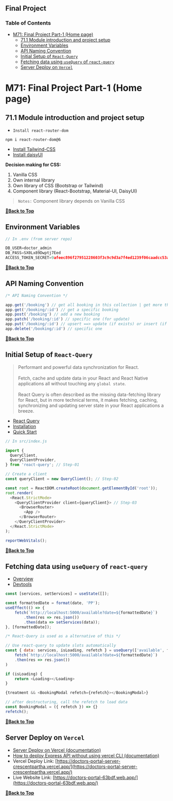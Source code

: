 ## Final Project

### Table of Contents

- [M71: Final Project Part-1 (Home page)](#m71-final-project-part-1-home-page)
  - [71.1 Module introduction and project setup](#711-module-introduction-and-project-setup)
  - [Environment Variables](#environment-variables)
  - [API Naming Convention](#api-naming-convention)
  - [Initial Setup of `React-Query`](#initial-setup-of-react-query)
  - [Fetching data using `useQuery` of `react-query`](#fetching-data-using-usequery-of-react-query)
  - [Server Deploy on `Vercel`](#server-deploy-on-vercel)

# M71: Final Project Part-1 (Home page)

## 71.1 Module introduction and project setup

- `Install react-router-dom`

``` Terminal
npm i react-router-dom@6
```
- [Install Tailwind-CSS](https://tailwindcss.com/docs/guides/create-react-app)
- [Install daisyUI](https://daisyui.com/docs/install/)

__Decision making for CSS:__

1. Vanilla CSS
2. Own internal library
3. Own library of CSS (Bootstrap or Tailwind)
4. Component library (React-Bootstrap, Material-UI, DaisyUI)

> `Notes:` Component library depends on Vanilla CSS

**[🔼Back to Top](#table-of-contents)**

## Environment Variables

``` JavaScript
// In .env (from server repo)

DB_USER=doctor_admin
DB_PASS=SX0Lx89Dwptj7Eed
ACCESS_TOKEN_SECRET=9afeec896f27951228603f3c9c9d3a7f4ed1239f06caadcc53a10bf0d982815e876d3a9df4209fb7e24ad1cb70041a8ef185103df592097f4ed45a1759de344c
```

**[🔼Back to Top](#table-of-contents)**

## API Naming Convention

``` JavaScript
/* API Naming Convention */

app.get('/booking') // get all booking in this collection | get more than one | by filter/query
app.get('/booking/:id') // get a specific booking
app.post('/booking') // add a new booking
app.patch('/booking/:id') // specific one (for update)
app.put('/booking/:id') // upsert ==> update (if exists) or insert (if doesn't exist)
app.delete('/booking/:id') // specific one
```

**[🔼Back to Top](#table-of-contents)**

## Initial Setup of `React-Query`

> Performant and powerful data synchronization for React. <br /><br /> Fetch, cache and update data in your React and React Native applications all without touching any `global state`. <br /><br /> React Query is often described as the missing data-fetching library for React, but in more technical terms, it makes fetching, caching, synchronizing and updating server state in your React applications a breeze.

- [React Query](https://react-query-v3.tanstack.com/ "About react-query")
- [Installation](https://react-query-v3.tanstack.com/installation "Installation of react-query")
- [Quick Start](https://react-query-v3.tanstack.com/quick-start "Initial setup of react-query")

``` JavaScript
// In src/index.js

import {
  QueryClient,
  QueryClientProvider,
} from 'react-query'; // Step-01

// Create a client
const queryClient = new QueryClient(); // Step-02

const root = ReactDOM.createRoot(document.getElementById('root'));
root.render(
  <React.StrictMode>
    <QueryClientProvider client={queryClient}> // Step-03
      <BrowserRouter>
        <App />
      </BrowserRouter>
    </QueryClientProvider>
  </React.StrictMode>
);

reportWebVitals();
```

**[🔼Back to Top](#table-of-contents)**

## Fetching data using `useQuery` of `react-query`

- [Overview](https://react-query-v3.tanstack.com/overview "Overview and code example")
- [Devtools](https://react-query-v3.tanstack.com/devtools "Help visualize all of the inner workings of React Query and will likely save you hours of debugging if you find yourself in a pinch!")

``` JavaScript
const [services, setServices] = useState([]);

const formattedDate = format(date, 'PP');
useEffect(() => {
    fetch(`http://localhost:5000/available?date=${formattedDate}`)
        .then(res => res.json())
        .then(data => setServices(data));
}, [formattedDate]);

/* React-Query is used as a alternative of this */

// Use react-query to update slots automatically
const { data: services, isLoading, refetch } = useQuery(['available', formattedDate], () => 
    fetch(`http://localhost:5000/available?date=${formattedDate}`)
    .then(res => res.json())
)

if (isLoading) {
    return <Loading></Loading>
}

{treatment && <BookingModal refetch={refetch}></BookingModal>}

// after destructuring, call the refetch to load data
const BookingModal = ({ refetch }) => {}
refetch();
```

**[🔼Back to Top](#table-of-contents)**

## Server Deploy on `Vercel`

- [Server Deploy on Vercel (documentation)](https://github.com/crescentpartha/warehouse-management-server-side-crescentpartha/blob/main/Steps.md#server-deploy-on-vercel)
- [How to deploy Express API without using vercel CLI (documentation)](https://github.com/crescentpartha/warehouse-management-server-side-crescentpartha/blob/main/Steps.md#how-to-deploy-express-api-without-using-vercel-cli)
- Vercel Deploy Link: [https://doctors-portal-server-crescentpartha.vercel.app/](https://doctors-portal-server-crescentpartha.vercel.app/)
- Live Website Link: [https://doctors-portal-63bdf.web.app/](https://doctors-portal-63bdf.web.app/)

**[🔼Back to Top](#table-of-contents)**
